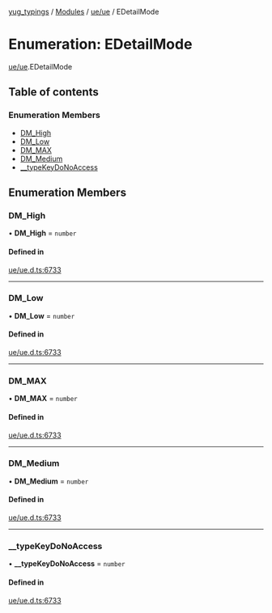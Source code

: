 [yug_typings](../README.md) / [Modules](../modules.md) / [ue/ue](../modules/ue_ue.md) / EDetailMode

# Enumeration: EDetailMode

[ue/ue](../modules/ue_ue.md).EDetailMode

## Table of contents

### Enumeration Members

- [DM\_High](ue_ue.EDetailMode.md#dm_high)
- [DM\_Low](ue_ue.EDetailMode.md#dm_low)
- [DM\_MAX](ue_ue.EDetailMode.md#dm_max)
- [DM\_Medium](ue_ue.EDetailMode.md#dm_medium)
- [\_\_typeKeyDoNoAccess](ue_ue.EDetailMode.md#__typekeydonoaccess)

## Enumeration Members

### DM\_High

• **DM\_High** = `number`

#### Defined in

[ue/ue.d.ts:6733](https://github.com/YugMetaverse/yug_typings/blob/b7d9b19/ue/ue.d.ts#L6733)

___

### DM\_Low

• **DM\_Low** = `number`

#### Defined in

[ue/ue.d.ts:6733](https://github.com/YugMetaverse/yug_typings/blob/b7d9b19/ue/ue.d.ts#L6733)

___

### DM\_MAX

• **DM\_MAX** = `number`

#### Defined in

[ue/ue.d.ts:6733](https://github.com/YugMetaverse/yug_typings/blob/b7d9b19/ue/ue.d.ts#L6733)

___

### DM\_Medium

• **DM\_Medium** = `number`

#### Defined in

[ue/ue.d.ts:6733](https://github.com/YugMetaverse/yug_typings/blob/b7d9b19/ue/ue.d.ts#L6733)

___

### \_\_typeKeyDoNoAccess

• **\_\_typeKeyDoNoAccess** = `number`

#### Defined in

[ue/ue.d.ts:6733](https://github.com/YugMetaverse/yug_typings/blob/b7d9b19/ue/ue.d.ts#L6733)
